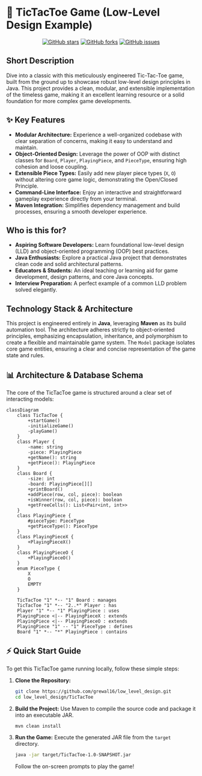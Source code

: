 # 🚀 TicTacToe Game (Low-Level Design Example)

<p align="center">
  <a href="https://github.com/grewal16/low_level_design/stargazers"><img src="https://img.shields.io/github/stars/grewal16/low_level_design?style=for-the-badge" alt="GitHub stars"></a>
  <a href="https://github.com/grewal16/low_level_design/network/members"><img src="https://img.shields.io/github/forks/grewal16/low_level_design?style=for-the-badge" alt="GitHub forks"></a>
  <a href="https://github.com/grewal16/low_level_design/issues"><img src="https://img.shields.io/github/issues/grewal16/low_level_design?style=for-the-badge" alt="GitHub issues"></a>
</p>

## Short Description
Dive into a classic with this meticulously engineered Tic-Tac-Toe game, built from the ground up to showcase robust low-level design principles in Java. This project provides a clean, modular, and extensible implementation of the timeless game, making it an excellent learning resource or a solid foundation for more complex game developments.

## ✨ Key Features
*   **Modular Architecture:** Experience a well-organized codebase with clear separation of concerns, making it easy to understand and maintain.
*   **Object-Oriented Design:** Leverage the power of OOP with distinct classes for `Board`, `Player`, `PlayingPiece`, and `PieceType`, ensuring high cohesion and loose coupling.
*   **Extensible Piece Types:** Easily add new player piece types (`X`, `O`) without altering core game logic, demonstrating the Open/Closed Principle.
*   **Command-Line Interface:** Enjoy an interactive and straightforward gameplay experience directly from your terminal.
*   **Maven Integration:** Simplifies dependency management and build processes, ensuring a smooth developer experience.

## Who is this for?
*   **Aspiring Software Developers:** Learn foundational low-level design (LLD) and object-oriented programming (OOP) best practices.
*   **Java Enthusiasts:** Explore a practical Java project that demonstrates clean code and solid architectural patterns.
*   **Educators & Students:** An ideal teaching or learning aid for game development, design patterns, and core Java concepts.
*   **Interview Preparation:** A perfect example of a common LLD problem solved elegantly.

## Technology Stack & Architecture
This project is engineered entirely in **Java**, leveraging **Maven** as its build automation tool. The architecture adheres strictly to object-oriented principles, emphasizing encapsulation, inheritance, and polymorphism to create a flexible and maintainable game system. The `Model` package isolates core game entities, ensuring a clear and concise representation of the game state and rules.

## 📊 Architecture & Database Schema
The core of the TicTacToe game is structured around a clear set of interacting models:

```mermaid
classDiagram
    class TicTacToe {
        +startGame()
        -initializeGame()
        -playGame()
    }
    class Player {
        -name: string
        -piece: PlayingPiece
        +getName(): string
        +getPiece(): PlayingPiece
    }
    class Board {
        -size: int
        -board: PlayingPiece[][]
        +printBoard()
        +addPiece(row, col, piece): boolean
        +isWinner(row, col, piece): boolean
        +getFreeCells(): List<Pair<int, int>>
    }
    class PlayingPiece {
        #pieceType: PieceType
        +getPieceType(): PieceType
    }
    class PlayingPieceX {
        +PlayingPieceX()
    }
    class PlayingPieceO {
        +PlayingPieceO()
    }
    enum PieceType {
        X
        O
        EMPTY
    }

    TicTacToe "1" *-- "1" Board : manages
    TicTacToe "1" *-- "2..*" Player : has
    Player "1" *-- "1" PlayingPiece : uses
    PlayingPiece <|-- PlayingPieceX : extends
    PlayingPiece <|-- PlayingPieceO : extends
    PlayingPiece "1" -- "1" PieceType : defines
    Board "1" *-- "*" PlayingPiece : contains
```

## ⚡ Quick Start Guide

To get this TicTacToe game running locally, follow these simple steps:

1.  **Clone the Repository:**
    ```bash
    git clone https://github.com/grewal16/low_level_design.git
    cd low_level_design/TicTacToe
    ```

2.  **Build the Project:**
    Use Maven to compile the source code and package it into an executable JAR.
    ```bash
    mvn clean install
    ```

3.  **Run the Game:**
    Execute the generated JAR file from the `target` directory.
    ```bash
    java -jar target/TicTacToe-1.0-SNAPSHOT.jar
    ```
    Follow the on-screen prompts to play the game!